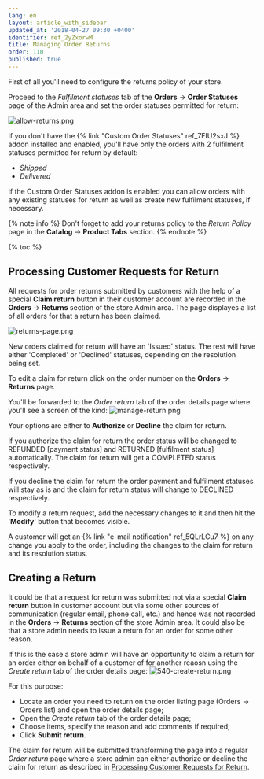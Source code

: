 ```yaml
---
lang: en
layout: article_with_sidebar
updated_at: '2018-04-27 09:30 +0400'
identifier: ref_2yZxorwM
title: Managing Order Returns
order: 110
published: true
---
```

First of all you'll need to configure the returns policy of your store. 

Proceed to the _Fulfilment statuses_ tab of the **Orders** -> **Order Statuses** page of the Admin area and set the order statuses permitted for return:

![allow-returns.png]({{site.baseurl}}/attachments/ref_2yZxorwM/allow-returns.png)

If you don't have the {% link "Custom Order Statuses" ref_7FIU2sxJ %} addon installed and enabled, you'll have only the orders with 2 fulfilment statuses permitted for return by default:
* _Shipped_
* _Delivered_

If the Custom Order Statuses addon is enabled you can allow orders with any existing statuses for return as well as create new fulfilment statuses, if necessary.

{% note info %}
Don't forget to add your returns policy to the _Return Policy_ page in the **Catalog** -> **Product Tabs** section.
{% endnote %}

{% toc %}

## Processing Customer Requests for Return

All requests for order returns submitted by customers with the help of a special **Claim return** button in their customer account are recorded in the **Orders** -> **Returns** section of the store Admin area. The page displayes a list of all orders for that a return has been claimed.

![returns-page.png]({{site.baseurl}}/attachments/ref_2yZxorwM/returns-page.png)

New orders claimed for return will have an 'Issued' status. The rest will have either 'Completed' or 'Declined' statuses, depending on the resolution being set.

To edit a claim for return click on the order number on the **Orders** -> **Returns** page.

You'll be forwarded to the _Order return_ tab of the order details page where you'll see a screen of the kind:
![manage-return.png]({{site.baseurl}}/attachments/ref_2yZxorwM/manage-return.png)

Your options are either to **Authorize** or **Decline** the claim for return. 

If you authorize the claim for return the order status will be changed to REFUNDED [payment status] and RETURNED [fulfilment status] automatically. The claim for return will get a COMPLETED status respectively.

If you decline the claim for return the order payment and fulfilment statuses will stay as is and  the claim for return status will change to DECLINED respectively.

To modify a return request, add the necessary changes to it and then hit the '**Modify**' button that becomes visible. 

A customer will get an {% link "e-mail notification" ref_5QLrLCu7 %} on any change you apply to the order, including the changes to the claim for return and its resolution status.

## Creating a Return

It could be that a request for return was submitted not via a special **Claim return** button in customer account but via some other sources of communication (regular email, phone call, etc.) and hence was not recorded in the **Orders** -> **Returns** section of the store Admin area. It could also be that a store admin needs to issue a return for an order for some other reason. 

If this is the case a store admin will have an opportunity to claim a return for an order either on behalf of a customer of for another reaosn using the _Create return_ tab of the order details page:
![540-create-return.png]({{site.baseurl}}/attachments/ref_2yZxorwM/540-create-return.png)

For this purpose:
* Locate an order you need to return on the order listing page (Orders -> Orders list) and open the order details page;
* Open the _Create return_ tab of the order details page;
* Choose items, specify the reason and add comments if required;
* Click **Submit return**.

The claim for return will be submitted transforming the page into a regular _Order return_  page where a store admin can either authorize or decline the claim for return as described in [Processing Customer Requests for Return](https://kb.x-cart.com/orders/order_returns/managing_OR.html#processing-customer-requests-for-return "Managing Order Returns").
